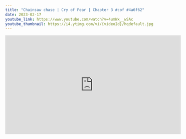 ```yaml
---
title: "Chainsaw chase | Cry of Fear | Chapter 3 #cof #4a6f62"
date: 2023-02-17
youtube_link: https://www.youtube.com/watch?v=4umWx__wSAc
youtube_thumbnail: https://i4.ytimg.com/vi/{videoId}/hqdefault.jpg
---
```

<iframe width="560" height="315" src="https://www.youtube.com/embed/4umWx__wSAc" title="Chainsaw chase | Cry of Fear | Chapter 3 #cof #4a6f62" frameborder="0" allow="accelerometer; autoplay; clipboard-write; encrypted-media; gyroscope; picture-in-picture; web-share" allowfullscreen></iframe>
